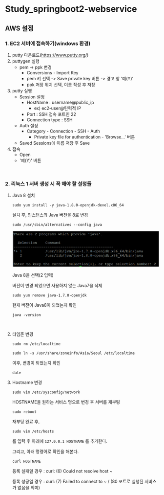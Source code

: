 # Study_springboot2-webservice
## AWS 설정

### 1. EC2 서버에 접속하기(windows 환경)

1. putty 다운로드(https://www.putty.org/)
2. puttygen 실행
   - pem -> ppk 변경
     - Conversions - Import Key
     - pem 키 선택 -> Save private key 버튼 -> 경고 창 '예(Y)'
     - ppk 저장 위치 선택, 이름 작성 후 저장
3. putty 실행
   - Session 설정
     - HostName : username@public_ip
       - ex) ec2-user@탄력적 IP
     - Port : SSH 접속 포트인 22
     - Connection type : SSH
   - Auth 설정
     - Category - Connection - SSH - Auth
       - Private key file for authentication - 'Browse...' 버튼
   - Saved Sessions에 이름 저장 후 Save
4. 접속
   - Open
   - '예(Y)' 버튼

<br>

### 2. 리눅스 1 서버 생성 시 꼭 해야 할 설정들

1. Java 8 설치

   ```
   sudo yum install -y java-1.8.0-openjdk-devel.x86_64
   ```

   설치 후, 인스턴스의 Java 버전을 8로 변경

   ```
   sudo /usr/sbin/alternatives --config java
   ```

   ![](./docs_images/instance_java.png)

   Java 8을 선택(2 입력)

   버전이 변경 되었으면 사용하지 않는 Java7을 삭제

   ```
   sudo yum remove java-1.7.0-openjdk
   ```

   현재 버전이 Java8이 되었는지 확인

   ```
   java -version
   ```

   <br>

2. 타임존 변경

   ```
   sudo rm /etc/localtime
   ```

   ```
   sudo ln -s /usr/share/zoneinfo/Asia/Seoul /etc/localtime
   ```

   이후, 변경이 되었는지 확인

   ```
   date
   ```

3. Hostname 변경

   ```
   sudo vim /etc/sysconfig/network
   ```

   HOSTNAME을 원하는 서비스 명으로 변경 후 서버를 재부팅

   ```
   sudo reboot
   ```

   재부팅 완료 후,

   ```
   sudo vim /etc/hosts
   ```

   를 입력 후 아래에 ``127.0.0.1 HOSTNAME`` 를 추가한다.

   그리고, 아래 명령어로 확인을 해본다.

   ```
   curl HOSTNAME
   ```

   등록 실패일 경우 : curl: (6) Could not resolve host ~

   등록 성공일 경우 : curl: (7) Failed to connect to ~  / (80 포트로 실행된 서비스가 없음을 의미)

   